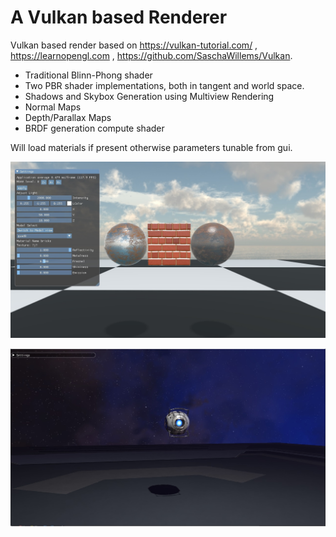 # A Vulkan based Renderer
Vulkan based render based on https://vulkan-tutorial.com/ , https://learnopengl.com , https://github.com/SaschaWillems/Vulkan.

* Traditional Blinn-Phong shader
* Two PBR shader implementations, both in tangent and world space.
* Shadows and Skybox Generation using Multiview Rendering
* Normal Maps
* Depth/Parallax Maps
* BRDF generation compute shader

Will load materials if present otherwise parameters tunable from gui.

![Speheres](/spheres.jpg)

![Wheatley](/wheatley.jpg)
